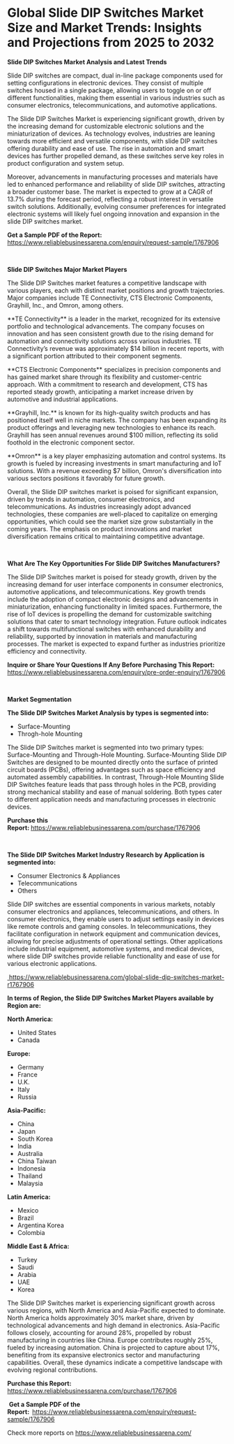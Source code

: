 <p><h1>Global Slide DIP Switches Market Size and Market Trends: Insights and Projections from 2025 to 2032</h1></p><p><strong>Slide DIP Switches Market Analysis and Latest Trends</strong></p>
<p><p>Slide DIP switches are compact, dual in-line package components used for setting configurations in electronic devices. They consist of multiple switches housed in a single package, allowing users to toggle on or off different functionalities, making them essential in various industries such as consumer electronics, telecommunications, and automotive applications. </p><p>The Slide DIP Switches Market is experiencing significant growth, driven by the increasing demand for customizable electronic solutions and the miniaturization of devices. As technology evolves, industries are leaning towards more efficient and versatile components, with slide DIP switches offering durability and ease of use. The rise in automation and smart devices has further propelled demand, as these switches serve key roles in product configuration and system setup. </p><p>Moreover, advancements in manufacturing processes and materials have led to enhanced performance and reliability of slide DIP switches, attracting a broader customer base. The market is expected to grow at a CAGR of 13.7% during the forecast period, reflecting a robust interest in versatile switch solutions. Additionally, evolving consumer preferences for integrated electronic systems will likely fuel ongoing innovation and expansion in the slide DIP switches market.</p></p>
<p><strong>Get a Sample PDF of the Report:&nbsp;</strong> <a href="https://www.reliablebusinessarena.com/enquiry/request-sample/1767906?utm_campaign=2988&utm_medium=2&utm_source=Github&utm_content=ia&utm_term=06042025&utm_id=slide-dip-switches">https://www.reliablebusinessarena.com/enquiry/request-sample/1767906</a></p>
<p>&nbsp;</p>
<p><strong>Slide DIP Switches Major Market Players</strong></p>
<p><p>The Slide DIP Switches market features a competitive landscape with various players, each with distinct market positions and growth trajectories. Major companies include TE Connectivity, CTS Electronic Components, Grayhill, Inc., and Omron, among others.</p><p>**TE Connectivity** is a leader in the market, recognized for its extensive portfolio and technological advancements. The company focuses on innovation and has seen consistent growth due to the rising demand for automation and connectivity solutions across various industries. TE Connectivity’s revenue was approximately $14 billion in recent reports, with a significant portion attributed to their component segments.</p><p>**CTS Electronic Components** specializes in precision components and has gained market share through its flexibility and customer-centric approach. With a commitment to research and development, CTS has reported steady growth, anticipating a market increase driven by automotive and industrial applications.</p><p>**Grayhill, Inc.** is known for its high-quality switch products and has positioned itself well in niche markets. The company has been expanding its product offerings and leveraging new technologies to enhance its reach. Grayhill has seen annual revenues around $100 million, reflecting its solid foothold in the electronic component sector.</p><p>**Omron** is a key player emphasizing automation and control systems. Its growth is fueled by increasing investments in smart manufacturing and IoT solutions. With a revenue exceeding $7 billion, Omron's diversification into various sectors positions it favorably for future growth.</p><p>Overall, the Slide DIP switches market is poised for significant expansion, driven by trends in automation, consumer electronics, and telecommunications. As industries increasingly adopt advanced technologies, these companies are well-placed to capitalize on emerging opportunities, which could see the market size grow substantially in the coming years. The emphasis on product innovations and market diversification remains critical to maintaining competitive advantage.</p></p>
<p>&nbsp;</p>
<p><strong>What Are The Key Opportunities For Slide DIP Switches Manufacturers?</strong></p>
<p><p>The Slide DIP Switches market is poised for steady growth, driven by the increasing demand for user interface components in consumer electronics, automotive applications, and telecommunications. Key growth trends include the adoption of compact electronic designs and advancements in miniaturization, enhancing functionality in limited spaces. Furthermore, the rise of IoT devices is propelling the demand for customizable switching solutions that cater to smart technology integration. Future outlook indicates a shift towards multifunctional switches with enhanced durability and reliability, supported by innovation in materials and manufacturing processes. The market is expected to expand further as industries prioritize efficiency and connectivity.</p></p>
<p><strong>Inquire or Share Your Questions If Any Before Purchasing This Report:</strong> <a href="https://www.reliablebusinessarena.com/enquiry/pre-order-enquiry/1767906?utm_campaign=2988&utm_medium=2&utm_source=Github&utm_content=ia&utm_term=06042025&utm_id=slide-dip-switches">https://www.reliablebusinessarena.com/enquiry/pre-order-enquiry/1767906</a></p>
<p>&nbsp;</p>
<p><strong>Market Segmentation</strong></p>
<p><strong>The Slide DIP Switches Market Analysis by types is segmented into:</strong></p>
<p><ul><li>Surface-Mounting</li><li>Throgh-hole Mounting</li></ul></p>
<p><p>The Slide DIP Switches market is segmented into two primary types: Surface-Mounting and Through-Hole Mounting. Surface-Mounting Slide DIP Switches are designed to be mounted directly onto the surface of printed circuit boards (PCBs), offering advantages such as space efficiency and automated assembly capabilities. In contrast, Through-Hole Mounting Slide DIP Switches feature leads that pass through holes in the PCB, providing strong mechanical stability and ease of manual soldering. Both types cater to different application needs and manufacturing processes in electronic devices.</p></p>
<p><strong>Purchase this Report:&nbsp;</strong><a href="https://www.reliablebusinessarena.com/purchase/1767906?utm_campaign=2988&utm_medium=2&utm_source=Github&utm_content=ia&utm_term=06042025&utm_id=slide-dip-switches">https://www.reliablebusinessarena.com/purchase/1767906</a></p>
<p>&nbsp;</p>
<p><strong>The Slide DIP Switches Market Industry Research by Application is segmented into:</strong></p>
<p><ul><li>Consumer Electronics & Appliances</li><li>Telecommunications</li><li>Others</li></ul></p>
<p><p>Slide DIP switches are essential components in various markets, notably consumer electronics and appliances, telecommunications, and others. In consumer electronics, they enable users to adjust settings easily in devices like remote controls and gaming consoles. In telecommunications, they facilitate configuration in network equipment and communication devices, allowing for precise adjustments of operational settings. Other applications include industrial equipment, automotive systems, and medical devices, where slide DIP switches provide reliable functionality and ease of use for various electronic applications.</p></p>
<p><a href="https://www.reliablebusinessarena.com/global-slide-dip-switches-market-r1767906?utm_campaign=2988&utm_medium=2&utm_source=Github&utm_content=ia&utm_term=06042025&utm_id=slide-dip-switches">&nbsp;https://www.reliablebusinessarena.com/global-slide-dip-switches-market-r1767906</a></p>
<p><strong>In terms of Region, the Slide DIP Switches Market Players available by Region are:</strong></p>
<p>
    <p> <strong> North America: </strong>
        <ul>
            <li>United States</li>
            <li>Canada</li>
        </ul>
        </p> 
    <p> <strong> Europe: </strong>
        <ul>
            <li>Germany</li>
            <li>France</li>
            <li>U.K.</li>
            <li>Italy</li>
            <li>Russia</li>
        </ul>
        </p> 
    <p> <strong> Asia-Pacific: </strong>
        <ul>
            <li>China</li>
            <li>Japan</li>
            <li>South Korea</li>
            <li>India</li>
            <li>Australia</li>
            <li>China Taiwan</li>
            <li>Indonesia</li>
            <li>Thailand</li>
            <li>Malaysia</li>
        </ul>
        </p> 
    <p> <strong> Latin America: </strong>
        <ul>
            <li>Mexico</li>
            <li>Brazil</li>
            <li>Argentina Korea</li>
            <li>Colombia</li>
        </ul>
        </p> 
    <p> <strong> Middle East & Africa: </strong>
        <ul>
            <li>Turkey</li>
            <li>Saudi</li>
            <li>Arabia</li>
            <li>UAE</li>
            <li>Korea</li>
        </ul>
    </p>
    </p>
<p><p>The Slide DIP Switches market is experiencing significant growth across various regions, with North America and Asia-Pacific expected to dominate. North America holds approximately 30% market share, driven by technological advancements and high demand in electronics. Asia-Pacific follows closely, accounting for around 28%, propelled by robust manufacturing in countries like China. Europe contributes roughly 25%, fueled by increasing automation. China is projected to capture about 17%, benefiting from its expansive electronics sector and manufacturing capabilities. Overall, these dynamics indicate a competitive landscape with evolving regional contributions.</p></p>
<p><strong>Purchase this Report: </strong><a href="https://www.reliablebusinessarena.com/purchase/1767906?utm_campaign=2988&utm_medium=2&utm_source=Github&utm_content=ia&utm_term=06042025&utm_id=slide-dip-switches">https://www.reliablebusinessarena.com/purchase/1767906</a></p>
<p>&nbsp;<strong>Get a Sample PDF of the Report:&nbsp;&nbsp;</strong><a href="https://www.reliablebusinessarena.com/enquiry/request-sample/1767906?utm_campaign=2988&utm_medium=2&utm_source=Github&utm_content=ia&utm_term=06042025&utm_id=slide-dip-switches">https://www.reliablebusinessarena.com/enquiry/request-sample/1767906</a></p>
<p><strong></strong></p>
<p>Check more reports on <a href="https://www.reliablebusinessarena.com/?utm_campaign=2988&utm_medium=2&utm_source=Github&utm_content=ia&utm_term=06042025&utm_id=slide-dip-switches">https://www.reliablebusinessarena.com/</a></p>